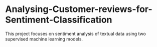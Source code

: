 # Analysing-Customer-reviews-for-Sentiment-Classification
This project focuses on sentiment analysis of textual data using two supervised machine learning models.
